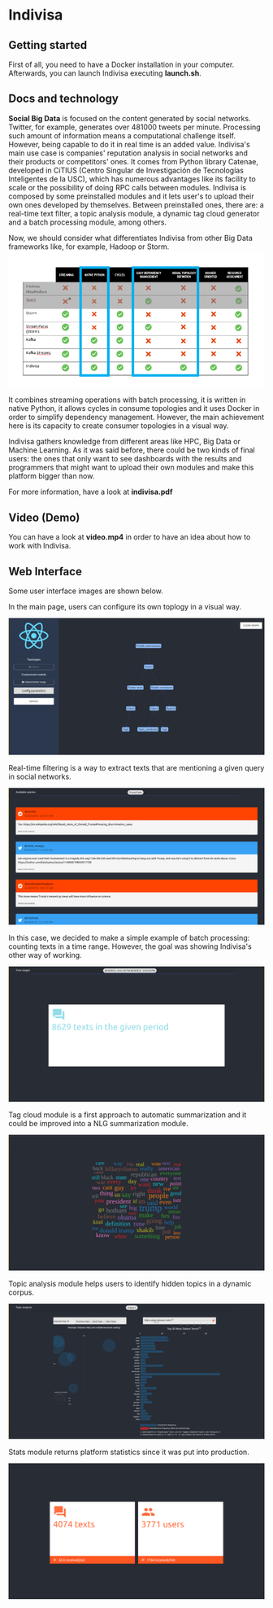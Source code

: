 # Indivisa
## Getting started
First of all, you need to have a Docker installation in your computer. Afterwards, you can launch Indivisa executing **launch.sh**. 

## Docs and technology
**Social Big Data** is focused on the content generated by social networks. Twitter, for example, generates over 481000 tweets per minute. Processing such amount of information means a computational challenge itself. However, being capable to do it in real time is an added value.
Indivisa's main use case is companies' reputation analysis in social networks and their products or competitors' ones. It comes from Python library Catenae, developed in CiTIUS (Centro Singular de Investigación de Tecnologías Inteligentes de la USC), which has numerous advantages like its facility to scale or the possibility of doing RPC calls between modules.
Indivisa is composed by some preinstalled modules and it lets user's to upload their own ones developed by themselves. Between preinstalled ones, there are: a real-time text filter, a topic analysis module, a dynamic tag cloud generator and a batch processing module, among others.

Now, we should consider what differentiates Indivisa from other Big Data frameworks like, for example, Hadoop or Storm. 
![Framework comparison](images/comparision.PNG)

It combines streaming operations with batch processing, it is written in native Python, it allows cycles in consume topologies and it uses Docker in order to simplify dependency management. However, the main achievement here is its capacity to create consumer topologies in a visual way. 

Indivisa gathers knowledge from different areas like HPC, Big Data or Machine Learning. As it was said before, there could be two kinds of final users: the ones that only want to see dashboards with the results and programmers that might want to upload their own modules and make this platform bigger than now. 

For more information, have a look at **indivisa.pdf**

## Video (Demo)

You can have a look at **video.mp4** in order to have an idea about how to work with Indivisa.

## Web Interface

Some user interface images are shown below.

In the main page, users can configure its own toplogy in a visual way.

![Main page](images/graph.png)

Real-time filtering is a way to extract texts that are mentioning a given query in social networks. 

![Filter module](images/filter.png)

In this case, we decided to make a simple example of batch processing: counting texts in a time range. However, the goal was showing Indivisa's other way of working. 

![Batch module](images/batch.png)

Tag cloud module is a first approach to automatic summarization and it could be improved into a NLG summarization module.

![Tag module](images/tag.png)

Topic analysis module helps users to identify hidden topics in a dynamic corpus.

![Topic module](images/topic.png)

Stats module returns platform statistics since it was put into production.

![Stats module](images/stats.png)
